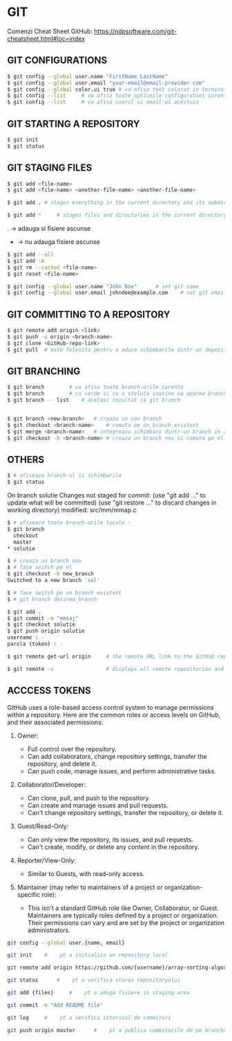 # GIT


Comenzi Cheat Sheet GitHub: https://ndpsoftware.com/git-cheatsheet.html#loc=index


## GIT CONFIGURATIONS
```sh
$ git config --global user.name "FirstName LastName"
$ git config --global user.email "your-email@email-provider.com"
$ git config --global color.ui true	# va afisa text colorat in terminal
$ git config --list		# va afisa toate optiunile configuratiei curente
$ git config --list		# va afisa userul si email-ul acestuia
```
	

## GIT STARTING A REPOSITORY
```sh
$ git init
$ git status
```


## GIT STAGING FILES
```sh
$ git add <file-name>
$ git add <file-name> <another-file-name> <another-file-name>

$ git add .	# stages everything in the current directory and its subdirectories, including hidden files

$ git add * 	# stages files and directories in the current directory only (excluding hidden files) but not those in subdirectories
```

.	-> adauga si fisiere ascunse
*	-> nu adauga fisiere ascunse


```sh
$ git add --all
$ git add -A
$ git rm --cached <file-name>
$ git reset <file-name>
```


```sh
$ git config --global user.name "John Doe"		# set git name
$ git config --global user.email johndoe@example.com	# set git email
```


## GIT COMMITTING TO A REPOSITORY

```sh
$ git remote add origin <link>
$ git push -u origin <branch-name>
$ git clone <GitHub-repo-link>
$ git pull	# este folosita pentru a aduce schimbarile dintr-un depozit Git remote si pentru a le integra în ramura locala
```



## GIT BRANCHING
```sh
$ git branch		# va afisa toate branch-urile curente
$ git branch		# cu verde si cu o steluta inatine va aparea branch-ul curent
$ git branch -- list	# acelasi rezultat ca git branch


$ git branch <new-branch>	# creaza un nou branch
$ git checkout <branch-name>	# comuta pe un branch existent
$ git merge <branch-name>	# integreaza schimbari dintr-un branch in altul
$ git checkout -b <branch-name>	# creaza un branch nou si comuta pe el
```

## OTHERS
```sh
$ # afiseaza branch-ul si schimbarile
$ git status 
```	

On branch solutie
Changes not staged for commit:
  (use "git add <file>..." to update what will be committed)
  (use "git restore <file>..." to discard changes in working directory)
        modified:   src/mm/mmap.c

```sh
$ # afiseaza toate branch-urile locale :
$ git branch
  checkout
  master
* solutie
```


```sh
$ # creaza un branch nou
$ # face switch pe el
$ git checkout -b new_branch
Switched to a new branch 'sol'

$ # face switch pe un branch existent
$ # git branch desired_branch

$ git add .
$ git commit -m "mesaj"
$ git checkout solutie
$ git push origin solutie
username : -
parola (token) : -
```



```sh
$ git remote get-url origin		# the remote URL link to the GitHub repository

$ git remote -v					# displays all remote repositories and their URL links 
```



## ACCCESS TOKENS


GitHub uses a role-based access control system to manage permissions within a repository. Here are the common roles or access levels on GitHub, and their associated permissions:

1. Owner:
	- Full control over the repository.
	- Can add collaborators, change repository settings, transfer the repository, and delete it.
	- Can push code, manage issues, and perform administrative tasks.

2. Collaborator/Developer:
	- Can clone, pull, and push to the repository.
	- Can create and manage issues and pull requests.
	- Can't change repository settings, transfer the repository, or delete it.
	
3. Guest/Read-Only:
	- Can only view the repository, its issues, and pull requests.
	- Can't create, modify, or delete any content in the repository.

4. Reporter/View-Only:
	- Similar to Guests, with read-only access.

5. Maintainer (may refer to maintainers of a project or organization-specific role):
	- This isn't a standard GitHub role like Owner, Collaborator, or Guest. Maintainers are typically roles defined by a project or organization. Their permissions can vary and are set by the project or organization administrators.




```sh
git config --global user.{name, email}

git init 	#	 pt a initializa un repository local

git remote add origin https://github.com/{username}/array-sorting-algorithms.git 	#	 pt a interconecta un repository local si unul remote

git status 		#	 pt a verifica starea repositoryului

git add {files} 	#	 pt a aduga fisiere in staging area

git commit -m "Add README file"

git log 	#	 pt a verifica istoricul de commituri

git push origin master 		#	 pt a publica commiturile de pe branchul master
```
